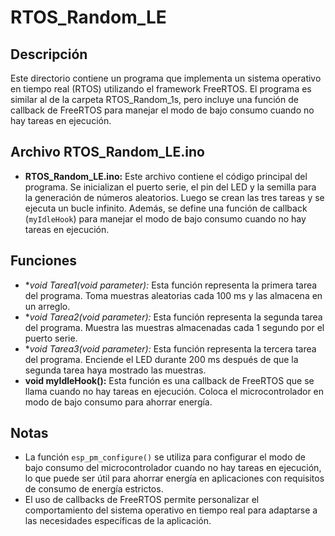 # RTOS_Random_LE

## Descripción
Este directorio contiene un programa que implementa un sistema operativo en tiempo real (RTOS) utilizando el framework FreeRTOS. El programa es similar al de la carpeta RTOS_Random_1s, pero incluye una función de callback de FreeRTOS para manejar el modo de bajo consumo cuando no hay tareas en ejecución.

## Archivo RTOS_Random_LE.ino
- **RTOS_Random_LE.ino:** Este archivo contiene el código principal del programa. Se inicializan el puerto serie, el pin del LED y la semilla para la generación de números aleatorios. Luego se crean las tres tareas y se ejecuta un bucle infinito. Además, se define una función de callback (`myIdleHook`) para manejar el modo de bajo consumo cuando no hay tareas en ejecución.

## Funciones
- **void Tarea1(void *parameter):** Esta función representa la primera tarea del programa. Toma muestras aleatorias cada 100 ms y las almacena en un arreglo.
- **void Tarea2(void *parameter):** Esta función representa la segunda tarea del programa. Muestra las muestras almacenadas cada 1 segundo por el puerto serie.
- **void Tarea3(void *parameter):** Esta función representa la tercera tarea del programa. Enciende el LED durante 200 ms después de que la segunda tarea haya mostrado las muestras.
- **void myIdleHook():** Esta función es una callback de FreeRTOS que se llama cuando no hay tareas en ejecución. Coloca el microcontrolador en modo de bajo consumo para ahorrar energía.

## Notas
- La función `esp_pm_configure()` se utiliza para configurar el modo de bajo consumo del microcontrolador cuando no hay tareas en ejecución, lo que puede ser útil para ahorrar energía en aplicaciones con requisitos de consumo de energía estrictos.
- El uso de callbacks de FreeRTOS permite personalizar el comportamiento del sistema operativo en tiempo real para adaptarse a las necesidades específicas de la aplicación.
